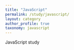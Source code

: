 ```yaml
---
title: "JavaScript"
permalink: /study/javascript/
layout: category
author_profile: true
taxonomy: javascript
---
```


JavaScript study
